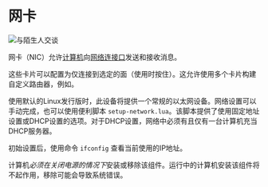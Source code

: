 # 网卡
![与陌生人交谈](item:oc2:network_interface_card)

网卡（NIC）允许[计算机](../block/computer.md)向[网络连接口](../block/network_connector.md)发送和接收消息。

这些卡片可以配置为仅连接到选定的面（使用时按住）。这允许使用多个卡片构建自定义路由器，例如。

使用默认的Linux发行版时，此设备将提供一个常规的以太网设备。网络设置可以手动完成，也可以使用便利脚本 `setup-network.lua`。该脚本提供了使用固定地址设置或DHCP设置的选项。对于DHCP设置，网络中必须有且仅有一台计算机充当DHCP服务器。

初始设置后，使用命令 `ifconfig` 查看当前使用的IP地址。

计算机*必须在关闭电源的情况下*安装或移除该组件。运行中的计算机安装该组件将不起作用，移除可能会导致系统错误。
